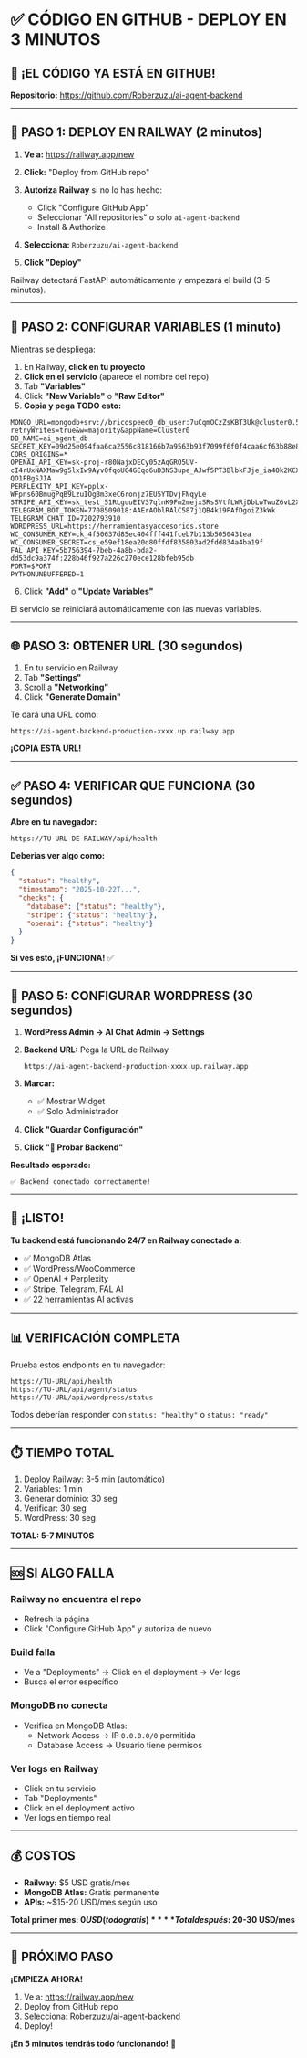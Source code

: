 # ✅ CÓDIGO EN GITHUB - DEPLOY EN 3 MINUTOS

## 🎉 ¡EL CÓDIGO YA ESTÁ EN GITHUB!

**Repositorio:** https://github.com/Roberzuzu/ai-agent-backend

---

## 🚀 PASO 1: DEPLOY EN RAILWAY (2 minutos)

1. **Ve a:** https://railway.app/new

2. **Click:** "Deploy from GitHub repo"

3. **Autoriza Railway** si no lo has hecho:
   - Click "Configure GitHub App"
   - Seleccionar "All repositories" o solo `ai-agent-backend`
   - Install & Authorize

4. **Selecciona:** `Roberzuzu/ai-agent-backend`

5. **Click "Deploy"**

Railway detectará FastAPI automáticamente y empezará el build (3-5 minutos).

---

## 🚀 PASO 2: CONFIGURAR VARIABLES (1 minuto)

Mientras se despliega:

1. En Railway, **click en tu proyecto**
2. **Click en el servicio** (aparece el nombre del repo)
3. Tab **"Variables"**
4. Click **"New Variable"** o **"Raw Editor"**
5. **Copia y pega TODO esto:**

```
MONGO_URL=mongodb+srv://bricospeed0_db_user:7uCqmOCzZsKBT3Uk@cluster0.5uxiix8.mongodb.net/?retryWrites=true&w=majority&appName=Cluster0
DB_NAME=ai_agent_db
SECRET_KEY=09d25e094faa6ca2556c818166b7a9563b93f7099f6f0f4caa6cf63b88e8d3e7
CORS_ORIGINS=*
OPENAI_API_KEY=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
PERPLEXITY_API_KEY=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
STRIPE_API_KEY=sk_test_51RLguuEIV37qlnK9Fm2mejxSRsSVtfLWRjDbLwTwuZ6vL2XNkjQ0FPWQMhq6LNqbOQ5qsJbhuGzA2tvrCjHf1mmT00AXLet9SG
TELEGRAM_BOT_TOKEN=7708509018:AAErAOblRAlC587j1QB4k19PAfDgoiZ3kWk
TELEGRAM_CHAT_ID=7202793910
WORDPRESS_URL=https://herramientasyaccesorios.store
WC_CONSUMER_KEY=ck_4f50637d85ec404fff441fceb7b113b5050431ea
WC_CONSUMER_SECRET=cs_e59ef18ea20d80ffdf835803ad2fdd834a4ba19f
FAL_API_KEY=5b756394-7beb-4a8b-bda2-dd53dc9a374f:228b46f927a226c270ece128bfeb95db
PORT=$PORT
PYTHONUNBUFFERED=1
```

6. Click **"Add"** o **"Update Variables"**

El servicio se reiniciará automáticamente con las nuevas variables.

---

## 🌐 PASO 3: OBTENER URL (30 segundos)

1. En tu servicio en Railway
2. Tab **"Settings"**
3. Scroll a **"Networking"**
4. Click **"Generate Domain"**

Te dará una URL como:
```
https://ai-agent-backend-production-xxxx.up.railway.app
```

**¡COPIA ESTA URL!**

---

## ✅ PASO 4: VERIFICAR QUE FUNCIONA (30 segundos)

**Abre en tu navegador:**
```
https://TU-URL-DE-RAILWAY/api/health
```

**Deberías ver algo como:**
```json
{
  "status": "healthy",
  "timestamp": "2025-10-22T...",
  "checks": {
    "database": {"status": "healthy"},
    "stripe": {"status": "healthy"},
    "openai": {"status": "healthy"}
  }
}
```

**Si ves esto, ¡FUNCIONA!** ✅

---

## 🔌 PASO 5: CONFIGURAR WORDPRESS (30 segundos)

1. **WordPress Admin → AI Chat Admin → Settings**

2. **Backend URL:** Pega la URL de Railway
   ```
   https://ai-agent-backend-production-xxxx.up.railway.app
   ```

3. **Marcar:**
   - ✅ Mostrar Widget
   - ✅ Solo Administrador

4. **Click "Guardar Configuración"**

5. **Click "🔌 Probar Backend"**

**Resultado esperado:**
```
✅ Backend conectado correctamente!
```

---

## 🎊 ¡LISTO!

**Tu backend está funcionando 24/7 en Railway conectado a:**
- ✅ MongoDB Atlas
- ✅ WordPress/WooCommerce
- ✅ OpenAI + Perplexity
- ✅ Stripe, Telegram, FAL AI
- ✅ 22 herramientas AI activas

---

## 📊 VERIFICACIÓN COMPLETA

Prueba estos endpoints en tu navegador:

```
https://TU-URL/api/health
https://TU-URL/api/agent/status
https://TU-URL/api/wordpress/status
```

Todos deberían responder con `status: "healthy"` o `status: "ready"`

---

## ⏱️ TIEMPO TOTAL

1. Deploy Railway: 3-5 min (automático)
2. Variables: 1 min
3. Generar dominio: 30 seg
4. Verificar: 30 seg
5. WordPress: 30 seg

**TOTAL: 5-7 MINUTOS**

---

## 🆘 SI ALGO FALLA

### Railway no encuentra el repo
- Refresh la página
- Click "Configure GitHub App" y autoriza de nuevo

### Build falla
- Ve a "Deployments" → Click en el deployment → Ver logs
- Busca el error específico

### MongoDB no conecta
- Verifica en MongoDB Atlas:
  - Network Access → IP `0.0.0.0/0` permitida
  - Database Access → Usuario tiene permisos

### Ver logs en Railway
- Click en tu servicio
- Tab "Deployments"
- Click en el deployment activo
- Ver logs en tiempo real

---

## 💰 COSTOS

- **Railway:** $5 USD gratis/mes
- **MongoDB Atlas:** Gratis permanente
- **APIs:** ~$15-20 USD/mes según uso

**Total primer mes: $0 USD (todo gratis)**
**Total después: ~$20-30 USD/mes**

---

## 🎯 PRÓXIMO PASO

**¡EMPIEZA AHORA!**

1. Ve a: https://railway.app/new
2. Deploy from GitHub repo
3. Selecciona: Roberzuzu/ai-agent-backend
4. Deploy!

**¡En 5 minutos tendrás todo funcionando!** 🚀
